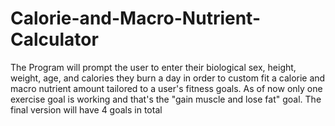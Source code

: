 # Calorie-and-Macro-Nutrient-Calculator
The Program will prompt the user to enter their biological sex, height, weight, age, and calories they burn a day in order to custom fit a calorie and macro nutrient amount tailored to a user's fitness goals. As of now only one exercise goal is working and that's the "gain muscle and lose fat" goal. The final version will have 4 goals in total
